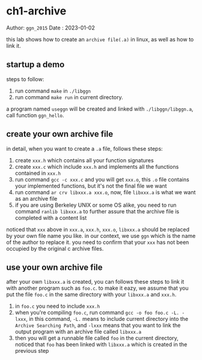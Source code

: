 # ch1-archive
Author: `ggn_2015`
Date  : 2023-01-02

this lab shows how to create an `archive file(.a)` in linux,
as well as how to link it.

## startup a demo
steps to follow:
1. run command `make` in `./libggn`
2. run command `make run` in current directory.

a program named `useggn` will be created and linked with
`./libggn/libggn.a`, call function `ggn_hello`.

## create your own archive file
in detail, when you want to create a `.a` file, follows
these steps:
1. create `xxx.h` which contains all your function signatures
2. create `xxx.c` which include `xxx.h` and implements all
the functions contained in `xxx.h`
3. run command `gcc -c xxx.c` and you will get `xxx.o`,
this `.o` file contains your implemented functions, but it's
not the final file we want
4. run command `ar crv libxxx.a xxx.o`, now, file `libxxx.a`
is what we want as an archive file
5. if you are using Berkeley UNIX or some OS alike, you need
to run command `ranlib libxxx.a` to further assure that
the archive file is completed with a content list

noticed that `xxx` above in `xxx.a`, `xxx.h`, `xxx.o`,
`libxxx.a` should be replaced by your own file name you like.
in our context, we use `ggn` which is the name of the author
to replace it. you need to confirm that your `xxx` has not
been occupied by the original c archive files.

## use your own archive file
after your own `libxxx.a` is created, you can follows these
steps to link it with another program such as `foo.c`.
to make it eazy, we assume that you put the file `foo.c` in
the same directory with your `libxxx.a` and `xxx.h`.

1. in `foo.c` you need to include `xxx.h`
2. when you're compiling `foo.c`, run command 
`gcc -o foo foo.c -L. -lxxx`, in this command, `-L.` means to
include current directory into the `Archive Searching Path`,
and `-lxxx` means that you want to link the output program
with an archive file called `libxxx.a` 
3. then you will get a runnable file called `foo` in the
current directory, noticed that `foo` has been linked with 
`libxxx.a` which is created in the previous step

